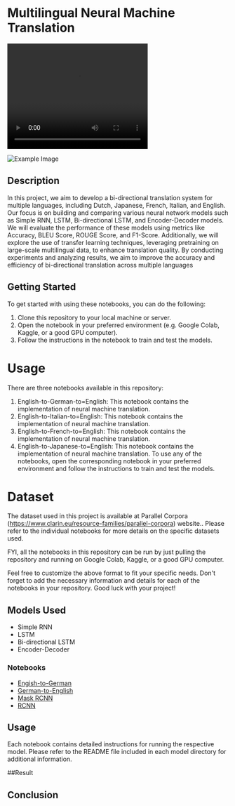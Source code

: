 # Multilingual Neural Machine Translation

<video width="320" height="240" controls>
  <source src="path/to/video.mp4" type="video/mp4">
  Your browser does not support the video tag.
</video>

![Example Image](/images/drone_detection_network_cameras.png)

## Description 

   In this project, we aim to develop a bi-directional translation system for multiple languages, including Dutch, Japanese, French, Italian, and English. Our focus is on building and comparing various neural network models such as Simple RNN, LSTM, Bi-directional LSTM, and Encoder-Decoder models. We will evaluate the performance of these models using metrics like Accuracy, BLEU Score, ROUGE Score, and F1-Score. Additionally, we will explore the use of transfer learning techniques, leveraging pretraining on large-scale multilingual data, to enhance translation quality. By conducting experiments and analyzing results, we aim to improve the accuracy and efficiency of bi-directional translation across multiple languages


## Getting Started
To get started with using these notebooks, you can do the following:

1. Clone this repository to your local machine or server.
2. Open the notebook in your preferred environment (e.g. Google Colab, Kaggle, or a good GPU computer).
3. Follow the instructions in the notebook to train and test the models.

# Usage
There are three notebooks available in this repository:

1. English-to-German-to=English: This notebook contains the implementation of neural machine translation.
2. English-to-Italian-to=English: This notebook contains the implementation of neural machine translation.
3. English-to-French-to=English: This notebook contains the implementation of neural machine translation.
4. English-to-Japanese-to=English: This notebook contains the implementation of neural machine translation.
To use any of the notebooks, open the corresponding notebook in your preferred environment and follow the instructions to train and test the models.

# Dataset
The dataset used in this project is available at Parallel Corpora (https://www.clarin.eu/resource-families/parallel-corpora) website.. Please refer to the individual notebooks for more details on the specific datasets used.

FYI, all the notebooks in this repository can be run by just pulling the repository and running on Google Colab, Kaggle, or a good GPU computer.

Feel free to customize the above format to fit your specific needs. Don't forget to add the necessary information and details for each of the notebooks in your repository. Good luck with your project!

## Models Used
- Simple RNN
- LSTM
- Bi-directional LSTM
- Encoder-Decoder

### Notebooks
- [Engish-to-German](https://github.com/ni9/Machine-Translation/blob/English-German/English-German/machine_translation_english_to_german.ipynb)
- [German-to-English](https://github.com/ni9/Object-Detection-From-Drone-For-Surveillance/blob/main/Faster-RCNN/Faster_RCNN.ipynb)
- [Mask RCNN](https://github.com/ni9/Object-Detection-From-Drone-For-Surveillance/blob/main/MaskRCNN/Visdrone_MaskRCNN.ipynb)
- [RCNN](https://github.com/ni9/Object-Detection-From-Drone-For-Surveillance/blob/main/rcnn/RCNN.ipynb)


## Usage
Each notebook contains detailed instructions for running the respective model. Please refer to the README file included in each model directory for additional information.

##Result



## Conclusion 



